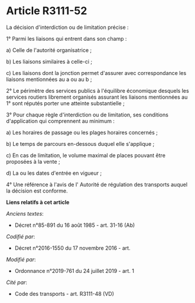 # Article R3111-52

La décision d'interdiction ou de limitation précise : 

1° Parmi les liaisons qui entrent dans son champ : 

a) Celle de l'autorité organisatrice ; 

b) Les liaisons similaires à celle-ci ; 

c) Les liaisons dont la jonction permet d'assurer avec correspondance les liaisons mentionnées au a ou au b ; 

2° Le périmètre des services publics à l'équilibre économique desquels les services routiers librement organisés assurant les
liaisons mentionnées au 1° sont réputés porter une atteinte substantielle ; 

3° Pour chaque règle d'interdiction ou de limitation, ses conditions d'application qui comprennent au minimum : 

a) Les horaires de passage ou les plages horaires concernés ; 

b) Le temps de parcours en-dessous duquel elle s'applique ; 

c) En cas de limitation, le volume maximal de places pouvant être proposées à la vente ; 

d) La ou les dates d'entrée en vigueur ; 

4° Une référence à l'avis de l'       Autorité de régulation des transports auquel la décision est conforme.

**Liens relatifs à cet article**

_Anciens textes_:

  - Décret n°85-891 du 16 août 1985 - art. 31-16 (Ab)

_Codifié par_:

  - Décret n°2016-1550 du 17 novembre 2016 - art.

_Modifié par_:

  - Ordonnance n°2019-761 du 24 juillet 2019 - art. 1

_Cité par_:

  - Code des transports - art. R3111-48 (VD)
